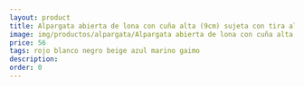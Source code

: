 ```yaml
---
layout: product
title: Alpargata abierta de lona con cuña alta (9cm) sujeta con tira al talón 
image: img/productos/alpargata/Alpargata abierta de lona con cuña alta (9cm) sujeta con tira al talón =56 =rojo blanco negro beige azul marino gaimo.webp
price: 56 
tags: rojo blanco negro beige azul marino gaimo
description: 
order: 0
---
```

